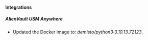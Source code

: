 #### Integrations
##### AlienVault USM Anywhere
- Updated the Docker image to: *demisto/python3:3.10.13.72123*.
